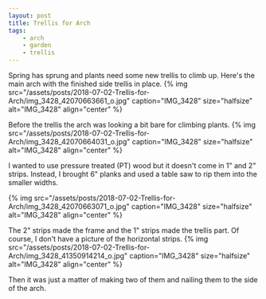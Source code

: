 ```yaml
---
layout: post
title: Trellis for Arch
tags:
    - arch
    - garden
    - trellis
---
```


Spring has sprung and plants need some new trellis to climb up. Here's the main arch with the finished side trellis in place.
{% img src="/assets/posts/2018-07-02-Trellis-for-Arch/img_3428_42070663661_o.jpg" caption="IMG_3428" size="halfsize" alt="IMG_3428" align="center" %}

Before the trellis the arch was looking a bit bare for climbing plants.
{% img src="/assets/posts/2018-07-02-Trellis-for-Arch/img_3428_42070664031_o.jpg" caption="IMG_3428" size="halfsize" alt="IMG_3428" align="center" %}

I wanted to use pressure treated (PT) wood but it doesn't come in 1" and 2" strips. Instead, I brought 6" planks and used a table saw to rip them into the smaller widths.

{% img src="/assets/posts/2018-07-02-Trellis-for-Arch/img_3428_42070663071_o.jpg" caption="IMG_3428" size="halfsize" alt="IMG_3428" align="center" %}

The 2" strips made the frame and the 1" strips made the trellis part. Of course, I don't have a picture of the horizontal strips.
{% img src="/assets/posts/2018-07-02-Trellis-for-Arch/img_3428_41350914214_o.jpg" caption="IMG_3428" size="halfsize" alt="IMG_3428" align="center" %}

Then it was just a matter of making two of them and nailing them to the side of the arch.